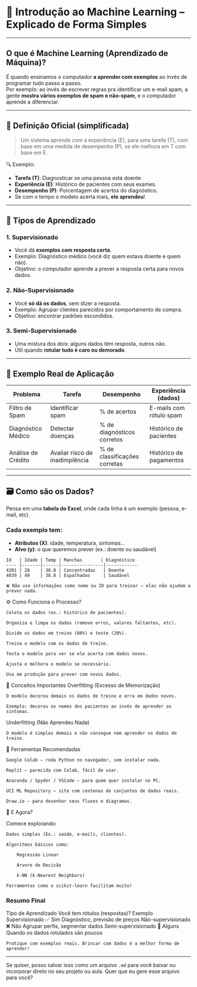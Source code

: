 
# 🧠 Introdução ao Machine Learning – Explicado de Forma Simples

---

## O que é Machine Learning (Aprendizado de Máquina)?

É quando ensinamos o computador **a aprender com exemplos** ao invés de programar tudo passo a passo.  
Por exemplo: ao invés de escrever regras pra identificar um e-mail spam, a gente **mostra vários exemplos de spam e não-spam**, e o computador aprende a diferenciar.

---

## 📖 Definição Oficial (simplificada)

> Um sistema aprende com a experiência (E), para uma tarefa (T), com base em uma medida de desempenho (P), se ele melhora em T com base em E.

🔍 Exemplo:  
- **Tarefa (T)**: Diagnosticar se uma pessoa está doente.  
- **Experiência (E)**: Histórico de pacientes com seus exames.  
- **Desempenho (P)**: Porcentagem de acertos do diagnóstico.  
- Se com o tempo o modelo acerta mais, **ele aprendeu**!

---

## 🧪 Tipos de Aprendizado

### 1. **Supervisionado**
- Você dá **exemplos com resposta certa**.
- Exemplo: Diagnóstico médico (você diz quem estava doente e quem não).
- Objetivo: o computador aprende a prever a resposta certa para novos dados.

### 2. **Não-Supervisionado**
- Você **só dá os dados**, sem dizer a resposta.
- Exemplo: Agrupar clientes parecidos por comportamento de compra.
- Objetivo: encontrar padrões escondidos.

### 3. **Semi-Supervisionado**
- Uma mistura dos dois: alguns dados têm resposta, outros não.
- Útil quando **rotular tudo é caro ou demorado**.

---

## 🎯 Exemplo Real de Aplicação

| Problema             | Tarefa                      | Desempenho                    | Experiência (dados)         |
|----------------------|-----------------------------|-------------------------------|-----------------------------|
| Filtro de Spam       | Identificar spam            | % de acertos                  | E-mails com rótulo spam     |
| Diagnóstico Médico   | Detectar doenças            | % de diagnósticos corretos    | Histórico de pacientes      |
| Análise de Crédito   | Avaliar risco de inadimplência | % de classificações corretas | Histórico de pagamentos     |

---

## 🗃️ Como são os Dados?

Pensa em uma **tabela do Excel**, onde cada linha é um exemplo (pessoa, e-mail, etc).

### Cada exemplo tem:
- **Atributos (X)**: idade, temperatura, sintomas...
- **Alvo (y)**: o que queremos prever (ex.: doente ou saudável)

```plaintext
Id   | Idade | Temp | Manchas       | Diagnóstico
---- |-------|------|----------------|------------
4201 | 28    | 38.0 | Concentradas   | Doente
4039 | 49    | 38.0 | Espalhadas     | Saudável 

```

    ❌ Não use informações como nome ou ID para treinar – elas não ajudam a prever nada.

⚙️ Como Funciona o Processo?

    Coleta os dados (ex.: histórico de pacientes).

    Organiza e limpa os dados (remove erros, valores faltantes, etc).

    Divide os dados em treino (80%) e teste (20%).

    Treina o modelo com os dados de treino.

    Testa o modelo para ver se ele acerta com dados novos.

    Ajusta e melhora o modelo se necessário.

    Usa em produção para prever com novos dados.

🧠 Conceitos Importantes
Overfitting (Excesso de Memorização)

    O modelo decorou demais os dados de treino e erra em dados novos.

    Exemplo: decorou os nomes dos pacientes ao invés de aprender os sintomas.

Underfitting (Não Aprendeu Nada)

    O modelo é simples demais e não consegue nem aprender os dados de treino.

🧰 Ferramentas Recomendadas

    Google Colab – roda Python no navegador, sem instalar nada.

    Replit – parecida com Colab, fácil de usar.

    Anaconda / Spyder / VSCode – para quem quer instalar no PC.

    UCI ML Repository – site com centenas de conjuntos de dados reais.

    Draw.io – para desenhar seus fluxos e diagramas.

🔎 E Agora?

Comece explorando:

    Dados simples (Ex.: saúde, e-mails, clientes).

    Algoritmos básicos como:

        Regressão Linear

        Árvore de Decisão

        k-NN (k-Nearest Neighbors)

    Ferramentas como o scikit-learn facilitam muito!

### Resumo Final
Tipo de Aprendizado	Você tem rótulos (respostas)?	Exemplo
Supervisionado	✅ Sim	Diagnóstico, previsão de preços
Não-supervisionado	❌ Não	Agrupar perfis, segmentar dados
Semi-supervisionado	🤏 Alguns	Quando os dados rotulados são poucos

    Pratique com exemplos reais. Brincar com dados é a melhor forma de aprender!


---

Se quiser, posso salvar isso como um arquivo `.md` para você baixar ou incorporar direto no seu projeto ou aula. Quer que eu gere esse arquivo para você?

